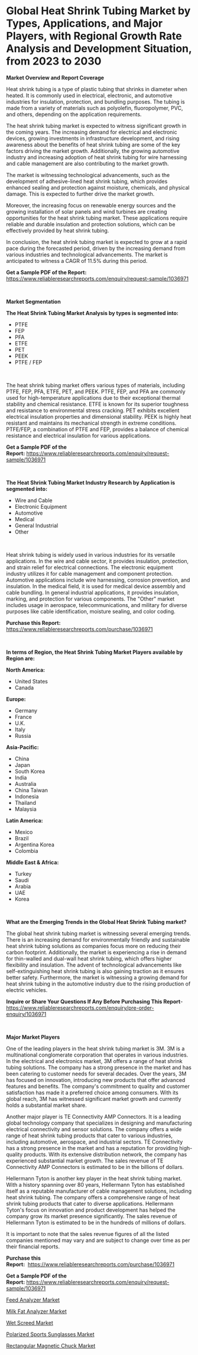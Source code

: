 <p><h1>Global Heat Shrink Tubing Market by Types, Applications, and Major Players, with Regional Growth Rate Analysis and Development Situation, from 2023 to 2030</h1></p><p><strong>Market Overview and Report Coverage</strong></p>
<p><p>Heat shrink tubing is a type of plastic tubing that shrinks in diameter when heated. It is commonly used in electrical, electronic, and automotive industries for insulation, protection, and bundling purposes. The tubing is made from a variety of materials such as polyolefin, fluoropolymer, PVC, and others, depending on the application requirements.</p><p>The heat shrink tubing market is expected to witness significant growth in the coming years. The increasing demand for electrical and electronic devices, growing investments in infrastructure development, and rising awareness about the benefits of heat shrink tubing are some of the key factors driving the market growth. Additionally, the growing automotive industry and increasing adoption of heat shrink tubing for wire harnessing and cable management are also contributing to the market growth.</p><p>The market is witnessing technological advancements, such as the development of adhesive-lined heat shrink tubing, which provides enhanced sealing and protection against moisture, chemicals, and physical damage. This is expected to further drive the market growth.</p><p>Moreover, the increasing focus on renewable energy sources and the growing installation of solar panels and wind turbines are creating opportunities for the heat shrink tubing market. These applications require reliable and durable insulation and protection solutions, which can be effectively provided by heat shrink tubing.</p><p>In conclusion, the heat shrink tubing market is expected to grow at a rapid pace during the forecasted period, driven by the increasing demand from various industries and technological advancements. The market is anticipated to witness a CAGR of 11.5% during this period.</p></p>
<p><strong>Get a Sample PDF of the Report:</strong> <a href="https://www.reliableresearchreports.com/enquiry/request-sample/1036971">https://www.reliableresearchreports.com/enquiry/request-sample/1036971</a></p>
<p>&nbsp;</p>
<p><strong>Market Segmentation</strong></p>
<p><strong>The Heat Shrink Tubing Market Analysis by types is segmented into:</strong></p>
<p><ul><li>PTFE</li><li>FEP</li><li>PFA</li><li>ETFE</li><li>PET</li><li>PEEK</li><li>PTFE / FEP</li></ul></p>
<p>&nbsp;</p>
<p><p>The heat shrink tubing market offers various types of materials, including PTFE, FEP, PFA, ETFE, PET, and PEEK. PTFE, FEP, and PFA are commonly used for high-temperature applications due to their exceptional thermal stability and chemical resistance. ETFE is known for its superior toughness and resistance to environmental stress cracking. PET exhibits excellent electrical insulation properties and dimensional stability. PEEK is highly heat resistant and maintains its mechanical strength in extreme conditions. PTFE/FEP, a combination of PTFE and FEP, provides a balance of chemical resistance and electrical insulation for various applications.</p></p>
<p><strong>Get a Sample PDF of the Report:</strong>&nbsp;<a href="https://www.reliableresearchreports.com/enquiry/request-sample/1036971">https://www.reliableresearchreports.com/enquiry/request-sample/1036971</a></p>
<p>&nbsp;</p>
<p><strong>The Heat Shrink Tubing Market Industry Research by Application is segmented into:</strong></p>
<p><ul><li>Wire and Cable</li><li>Electronic Equipment</li><li>Automotive</li><li>Medical</li><li>General Industrial</li><li>Other</li></ul></p>
<p>&nbsp;</p>
<p><p>Heat shrink tubing is widely used in various industries for its versatile applications. In the wire and cable sector, it provides insulation, protection, and strain relief for electrical connections. The electronic equipment industry utilizes it for cable management and component protection. Automotive applications include wire harnessing, corrosion prevention, and insulation. In the medical field, it is used for medical device assembly and cable bundling. In general industrial applications, it provides insulation, marking, and protection for various components. The "Other" market includes usage in aerospace, telecommunications, and military for diverse purposes like cable identification, moisture sealing, and color coding.</p></p>
<p><strong>Purchase this Report:</strong>&nbsp; <a href="https://www.reliableresearchreports.com/purchase/1036971">https://www.reliableresearchreports.com/purchase/1036971</a></p>
<p>&nbsp;</p>
<p><strong>In terms of Region, the Heat Shrink Tubing Market Players available by Region are:</strong></p>
<p>
    <p> <strong> North America: </strong>
        <ul>
            <li>United States</li>
            <li>Canada</li>
        </ul>
        </p> 
    <p> <strong> Europe: </strong>
        <ul>
            <li>Germany</li>
            <li>France</li>
            <li>U.K.</li>
            <li>Italy</li>
            <li>Russia</li>
        </ul>
        </p> 
    <p> <strong> Asia-Pacific: </strong>
        <ul>
            <li>China</li>
            <li>Japan</li>
            <li>South Korea</li>
            <li>India</li>
            <li>Australia</li>
            <li>China Taiwan</li>
            <li>Indonesia</li>
            <li>Thailand</li>
            <li>Malaysia</li>
        </ul>
        </p> 
    <p> <strong> Latin America: </strong>
        <ul>
            <li>Mexico</li>
            <li>Brazil</li>
            <li>Argentina Korea</li>
            <li>Colombia</li>
        </ul>
        </p> 
    <p> <strong> Middle East & Africa: </strong>
        <ul>
            <li>Turkey</li>
            <li>Saudi</li>
            <li>Arabia</li>
            <li>UAE</li>
            <li>Korea</li>
        </ul>
    </p>
    </p>
<p>&nbsp;</p>
<p><strong>What are the Emerging Trends in the Global Heat Shrink Tubing market?</strong></p>
<p><p>The global heat shrink tubing market is witnessing several emerging trends. There is an increasing demand for environmentally friendly and sustainable heat shrink tubing solutions as companies focus more on reducing their carbon footprint. Additionally, the market is experiencing a rise in demand for thin-walled and dual-wall heat shrink tubing, which offers higher flexibility and insulation. The advent of technological advancements like self-extinguishing heat shrink tubing is also gaining traction as it ensures better safety. Furthermore, the market is witnessing a growing demand for heat shrink tubing in the automotive industry due to the rising production of electric vehicles.</p></p>
<p><strong>Inquire or Share Your Questions If Any Before Purchasing This Report</strong>- <a href="https://www.reliableresearchreports.com/enquiry/pre-order-enquiry/1036971">https://www.reliableresearchreports.com/enquiry/pre-order-enquiry/1036971</a></p>
<p>&nbsp;</p>
<p><strong>Major Market Players</strong></p>
<p><p>One of the leading players in the heat shrink tubing market is 3M. 3M is a multinational conglomerate corporation that operates in various industries. In the electrical and electronics market, 3M offers a range of heat shrink tubing solutions. The company has a strong presence in the market and has been catering to customer needs for several decades. Over the years, 3M has focused on innovation, introducing new products that offer advanced features and benefits. The company's commitment to quality and customer satisfaction has made it a preferred choice among consumers. With its global reach, 3M has witnessed significant market growth and currently holds a substantial market share.</p><p>Another major player is TE Connectivity AMP Connectors. It is a leading global technology company that specializes in designing and manufacturing electrical connectivity and sensor solutions. The company offers a wide range of heat shrink tubing products that cater to various industries, including automotive, aerospace, and industrial sectors. TE Connectivity has a strong presence in the market and has a reputation for providing high-quality products. With its extensive distribution network, the company has experienced substantial market growth. The sales revenue of TE Connectivity AMP Connectors is estimated to be in the billions of dollars.</p><p>Hellermann Tyton is another key player in the heat shrink tubing market. With a history spanning over 80 years, Hellermann Tyton has established itself as a reputable manufacturer of cable management solutions, including heat shrink tubing. The company offers a comprehensive range of heat shrink tubing products that cater to diverse applications. Hellermann Tyton's focus on innovation and product development has helped the company grow its market presence significantly. The sales revenue of Hellermann Tyton is estimated to be in the hundreds of millions of dollars.</p><p>It is important to note that the sales revenue figures of all the listed companies mentioned may vary and are subject to change over time as per their financial reports.</p></p>
<p><strong>Purchase this Report:</strong>&nbsp;&nbsp;<a href="https://www.reliableresearchreports.com/purchase/1036971">https://www.reliableresearchreports.com/purchase/1036971</a></p>
<p></p>
<p><strong>Get a Sample PDF of the Report:</strong>&nbsp;<a href="https://www.reliableresearchreports.com/enquiry/request-sample/1036971">https://www.reliableresearchreports.com/enquiry/request-sample/1036971</a></p>
<p><p><a href="https://medium.com/@elvirabogdani08/feed-analyzer-market-insight-market-trends-growth-forecasted-from-2023-to-2030-93a1133bd5d5">Feed Analyzer Market</a></p><p><a href="https://medium.com/@greisdukagjini2014/milk-fat-analyzer-market-size-cagr-trends-2024-2030-fb8a0495e9dd">Milk Fat Analyzer Market</a></p><p><a href="https://medium.com/@entelaloshi55/wet-screed-market-size-cagr-trends-2024-2030-a3a218a583ba">Wet Screed Market</a></p><p><a href="https://medium.com/@piercehoppe2023/polarized-sports-sunglasses-market-outlook-industry-overview-and-forecast-2023-to-2030-cf6bddf9a57f">Polarized Sports Sunglasses Market</a></p><p><a href="https://medium.com/@loretamusaj85/rectangular-magnetic-chuck-market-analysis-and-sze-forecasted-for-period-from-2023-to-2030-c824765920f4">Rectangular Magnetic Chuck Market</a></p></p>